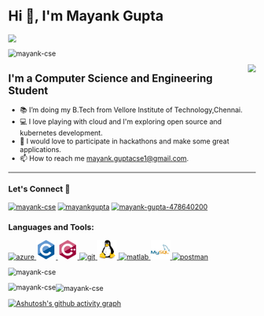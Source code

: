 # Hi 👋, I'm Mayank Gupta
<!-- <h3 align="center">A passionate Cloud Computer from India</h3> -->
<img align="center" src="https://export-download.canva.com/RfQHM/DAEwLLRfQHM/373/0/0001-12819735112.jpg?X-Amz-Algorithm=AWS4-HMAC-SHA256&X-Amz-Credential=AKIAJHKNGJLC2J7OGJ6Q%2F20211121%2Fus-east-1%2Fs3%2Faws4_request&X-Amz-Date=20211121T085854Z&X-Amz-Expires=86491&X-Amz-Signature=d39b946182d72362fda9a8825c55d4c0b399bc74f91e0bf9dcdc8a35b0328947&X-Amz-SignedHeaders=host&response-content-disposition=attachment%3B%20filename%2A%3DUTF-8%27%27Mayank%2520Gupta.jpg&response-expires=Mon%2C%2022%20Nov%202021%2009%3A00%3A25%20GMT"/>
<!-- <p align="center"> <img src="https://media2.giphy.com/media/NhST7EyOZmrCZEW5OZ/giphy.gif?cid=790b76118c69c59fda5142d1b114ba5eb153a79962255565&rid=giphy.gif&ct=g" alt="mayank-cse" /> </p> -->

<p align="left"> <img src="https://komarev.com/ghpvc/?username=mayank-cse&label=Profile%20views&color=0e75b6&style=flat" alt="mayank-cse" /> </p>
<!-- 
<p align="left"> <a href="https://github.com/ryo-ma/github-profile-trophy"><img src="https://github-profile-trophy.vercel.app/?username=mayank-cse" alt="mayank-cse" /></a> </p>

<p align="left"> <a href="https://dev.to/mayankcse" target="blank"><img src="https://d2fltix0v2e0sb.cloudfront.net/dev-black.png" /></a> </p> -->

<img align="RIGHT" src="https://media2.giphy.com/media/Y2vbskuBcyTIBXXbJx/giphy.gif?cid=790b76114dff1034cc786747e6b31213da32da5ca139bb8d&rid=giphy.gif&ct=g"/>

## I'm a Computer Science and Engineering Student  

- 📚 I’m doing my B.Tech from Vellore Institute of Technology,Chennai.
- 💻 I love playing with cloud and I'm exploring open source and kubernetes development.
- 💞️ I would love to participate in hackathons and make some great applications.
- 📫 How to reach me mayank.guptacse1@gmail.com.  


- - -


### Let's Connect 🤝
<p align="left">
<a href="https://dev.to/mayankcse" target="blank"><img align="center" src="https://raw.githubusercontent.com/rahuldkjain/github-profile-readme-generator/master/src/images/icons/Social/devto.svg" alt="mayank-cse" height="30" width="40" /></a>
<a href="https://twitter.com/MayankGuptacse1" target="blank"><img align="center" src="https://raw.githubusercontent.com/rahuldkjain/github-profile-readme-generator/master/src/images/icons/Social/twitter.svg" alt="mayankgupta" height="30" width="40" /></a>
<a href="https://linkedin.com/in/mayank-gupta-478640200" target="blank"><img align="center" src="https://raw.githubusercontent.com/rahuldkjain/github-profile-readme-generator/master/src/images/icons/Social/linked-in-alt.svg" alt="mayank-gupta-478640200" height="30" width="40" /></a>
</p>
<!-- <p align="left"> <a href="https://dev.to/mayankcse" target="blank"><img src="https://www.google.com/search?q=dev+icon&sxsrf=AOaemvJCKu0f_WVxdtRL9uOw2hqEz1TTNw:1637658221917&tbm=isch&source=iu&ictx=1&fir=SW4vG1BKklClbM%252CUhvBsPwaEvF8QM%252C_%253B3yjoi5ngfzXQdM%252CGibIRNSPCKMPTM%252C_%253BlR2Rkv-Lwrg4vM%252CEQdK1Hu-zlbvOM%252C_%253BiQyAaCe_nsSxHM%252CTypH1qr9wFRjVM%252C_%253ByD5GlwlS5ydh3M%252CRsWySrvhhLzK0M%252C_%253BA3FR8RaowHSFXM%252C_dMO0WcjrMk56M%252C_%253BX-oIc7cCX4q-EM%252CG2JMMRIPUZIVzM%252C_%253B0aHm_aPpqg4_uM%252CDPBfcs6eWuLG_M%252C_%253BwFVOnNha7ie5tM%252CCxK6QcoDSgUwVM%252C_%253B7jtxOaIn5w3bKM%252ClrJGZJgEif7ALM%252C_%253B41yqFWHgHl039M%252CZUsfavynJoGhBM%252C_%253BD-wsiVcyWQksXM%252CBqERCQDpORcvVM%252C_%253ByzbBkQtHHM0cLM%252CrFL_n3iFIDwKdM%252C_%253Bve1hgd-mPwU9zM%252C1eUjw_GdvcS7fM%252C_%253BxMZ9F1ipcAaQfM%252CZUsfavynJoGhBM%252C_%253BSOC_znPyiaQMeM%252CYVSrq5dQFZBJPM%252C_&vet=1&usg=AI4_-kTUTkKPX7mkGO-729o6TWBT8VAtcw&sa=X&ved=2ahUKEwi07dGkkK70AhVdT2wGHX7iB3UQ9QF6BAgIEAE#imgrc=3yjoi5ngfzXQdM" /></a> </p> -->

### Languages and Tools:
<p align="left"> <a href="https://azure.microsoft.com/en-in/" target="_blank" rel="noreferrer"> <img src="https://www.vectorlogo.zone/logos/microsoft_azure/microsoft_azure-icon.svg" alt="azure" width="40" height="40"/> </a> <a href="https://www.cprogramming.com/" target="_blank" rel="noreferrer"> <img src="https://raw.githubusercontent.com/devicons/devicon/master/icons/c/c-original.svg" alt="c" width="40" height="40"/> </a> <a href="https://www.w3schools.com/cpp/" target="_blank" rel="noreferrer"> <img src="https://raw.githubusercontent.com/devicons/devicon/master/icons/cplusplus/cplusplus-original.svg" alt="cplusplus" width="40" height="40"/> </a> <a href="https://git-scm.com/" target="_blank" rel="noreferrer"> <img src="https://www.vectorlogo.zone/logos/git-scm/git-scm-icon.svg" alt="git" width="40" height="40"/> </a> <a href="https://www.linux.org/" target="_blank" rel="noreferrer"> <img src="https://raw.githubusercontent.com/devicons/devicon/master/icons/linux/linux-original.svg" alt="linux" width="40" height="40"/> </a> <a href="https://www.mathworks.com/" target="_blank" rel="noreferrer"> <img src="https://upload.wikimedia.org/wikipedia/commons/2/21/Matlab_Logo.png" alt="matlab" width="40" height="40"/> </a> <a href="https://www.mysql.com/" target="_blank" rel="noreferrer"> <img src="https://raw.githubusercontent.com/devicons/devicon/master/icons/mysql/mysql-original-wordmark.svg" alt="mysql" width="40" height="40"/> </a> <a href="https://postman.com" target="_blank" rel="noreferrer"> <img src="https://www.vectorlogo.zone/logos/getpostman/getpostman-icon.svg" alt="postman" width="40" height="40"/> </a> </p>

<p>&nbsp;<img align="left" src="https://github-readme-stats.vercel.app/api?username=mayank-cse&show_icons=true&locale=en" alt="mayank-cse" /></p>

<p><img align="left" src="https://github-readme-streak-stats.herokuapp.com/?user=mayank-cse&" alt="mayank-cse" /></p>

<p><img align="center" src="https://github-readme-stats.vercel.app/api/top-langs?username=mayank-cse&show_icons=true&locale=en&layout=compact" alt="mayank-cse" /></p>

  [![Ashutosh's github activity graph](https://activity-graph.herokuapp.com/graph?username=mayank-cse&theme=react-dark)](https://github.com/ashutosh00710/github-readme-activity-graph)
